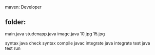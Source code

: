 maven: Developer

folder:
-----------
main.java
studenapp.java
image.java
10.jpg
15.jpg


syntax  java check syntax
compile javac
integrate java integrate
test java test
run


